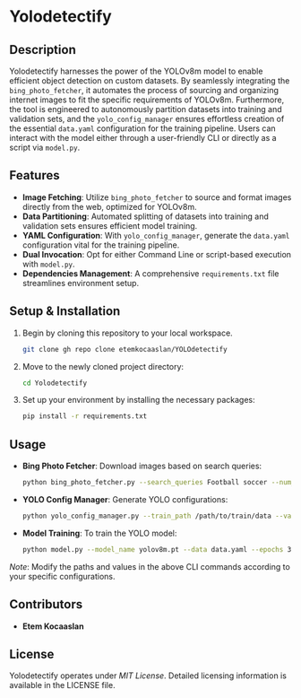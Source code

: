 # Yolodetectify

## Description
Yolodetectify harnesses the power of the YOLOv8m model to enable efficient object detection on custom datasets. By seamlessly integrating the `bing_photo_fetcher`, it automates the process of sourcing and organizing internet images to fit the specific requirements of YOLOv8m. Furthermore, the tool is engineered to autonomously partition datasets into training and validation sets, and the `yolo_config_manager` ensures effortless creation of the essential `data.yaml` configuration for the training pipeline. Users can interact with the model either through a user-friendly CLI or directly as a script via `model.py`.

## Features
- **Image Fetching**: Utilize `bing_photo_fetcher` to source and format images directly from the web, optimized for YOLOv8m.
- **Data Partitioning**: Automated splitting of datasets into training and validation sets ensures efficient model training.
- **YAML Configuration**: With `yolo_config_manager`, generate the `data.yaml` configuration vital for the training pipeline.
- **Dual Invocation**: Opt for either Command Line or script-based execution with `model.py`.
- **Dependencies Management**: A comprehensive `requirements.txt` file streamlines environment setup.

## Setup & Installation
1. Begin by cloning this repository to your local workspace.
   ```bash
   git clone gh repo clone etemkocaaslan/YOLOdetectify
   ```
2. Move to the newly cloned project directory:
   ```bash
   cd Yolodetectify
   ```
3. Set up your environment by installing the necessary packages:
   ```bash
   pip install -r requirements.txt
   ```

## Usage

- **Bing Photo Fetcher**:
  Download images based on search queries:
  ```bash
  python bing_photo_fetcher.py --search_queries Football soccer --num_images_per_query 100 --output_folder_name images
  ```

- **YOLO Config Manager**:
  Generate YOLO configurations:
  ```bash
  python yolo_config_manager.py --train_path /path/to/train/data --val_path /path/to/val/data --nc 2 --names Player Ball
  ```

- **Model Training**:
  To train the YOLO model:
  ```bash
  python model.py --model_name yolov8m.pt --data data.yaml --epochs 30 --imgsz 640
  ```

_Note_: Modify the paths and values in the above CLI commands according to your specific configurations.

## Contributors
- **Etem Kocaaslan**

## License
Yolodetectify operates under *MIT License*. Detailed licensing information is available in the LICENSE file.
